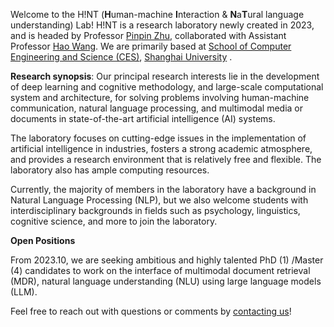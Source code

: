 Welcome to the H!NT (**H**uman-machine **I**nteraction & **N**a**T**ural language understanding) Lab! H!NT is a research laboratory newly created in 2023, and is headed by Professor [Pinpin Zhu](https://hint-lab.github.io/people/zhu_pinpin), collaborated with Assistant Professor [Hao Wang](https://hint-lab.github.io/people/wang_hao). We are primarily based at [School of Computer Engineering and Science (CES)](https://cs.shu.edu.cn/), [Shanghai University](https://www.shu.edu.cn/) .


**Research synopsis**: Our principal research interests lie in the development of deep learning and cognitive methodology, and large-scale computational system and architecture, for solving problems involving human-machine communication, natural language processing, and multimodal media or documents in state-of-the-art artificial intelligence (AI) systems.


The laboratory focuses on cutting-edge issues in the implementation of artificial intelligence in industries, fosters a strong academic atmosphere, and provides a research environment that is relatively free and flexible. The laboratory also has ample computing resources. 

Currently, the majority of members in the laboratory have a background in Natural Language Processing (NLP), but we also welcome students with interdisciplinary backgrounds in fields such as psychology, linguistics, cognitive science, and more to join the laboratory.


**Open Positions**

From 2023.10, we are seeking ambitious and highly talented PhD (1) /Master (4) candidates to work on the interface of multimodal document retrieval (MDR), natural language understanding (NLU) using large language models (LLM). 

Feel free to reach out with questions or comments by [contacting us](mailto:wang-hao@shu.edu.cn)!


